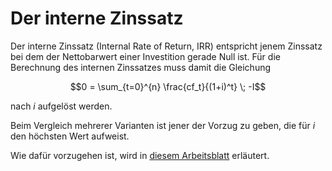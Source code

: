 # Der interne Zinssatz

Der interne Zinssatz (Internal Rate of Return, IRR) entspricht jenem
Zinssatz bei dem der Nettobarwert einer Investition gerade Null ist.
Für die Berechnung des internen Zinssatzes muss damit die Gleichung

$$0 = \sum_{t=0}^{n} \frac{cf_t}{(1+i)^t} \; -I$$

nach $i$ aufgelöst werden.

Beim Vergleich mehrerer Varianten ist jener der Vorzug zu geben, die für
$i$ den höchsten Wert aufweist.

Wie dafür vorzugehen ist, wird in 
[diesem Arbeitsblatt](https://nbviewer.org/github/ProgrammierenNachOFI/Investitionsrechnung/blob/main/docs/irr/irr_sus.ipynb)
erläutert.